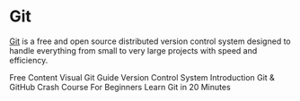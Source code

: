 # Git

[Git](https://git-scm.com/) is a free and open source distributed version control system designed to handle everything from small to very large projects with speed and efficiency.

<ResourceGroupTitle>Free Content</ResourceGroupTitle>
<BadgeLink badgeText='Read' colorScheme='yellow' href='https://marklodato.github.io/visual-git-guide/index-en.html'>Visual Git Guide</BadgeLink>
<BadgeLink badgeText='Watch' href='https://www.youtube.com/watch?v=zbKdDsNNOhg'>Version Control System Introduction</BadgeLink>
<BadgeLink badgeText='Watch' href='https://www.youtube.com/watch?v=SWYqp7iY_Tc'>Git & GitHub Crash Course For Beginners</BadgeLink>
<BadgeLink badgeText='Watch' href='https://youtu.be/Y9XZQO1n_7c?t=21'>Learn Git in 20 Minutes</BadgeLink>
